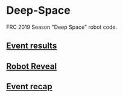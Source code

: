 # Deep-Space
FRC 2019 Season "Deep Space" robot code.

## <a href="https://www.thebluealliance.com/team/3354/2019">Event results</a>

## <a href="https://www.youtube.com/watch?v=Xl7Ry7QmmwE">Robot Reveal</a>

## <a href="hhttps://www.youtube.com/watch?v=ucACXENNxW4&t=1s">Event recap</a>
